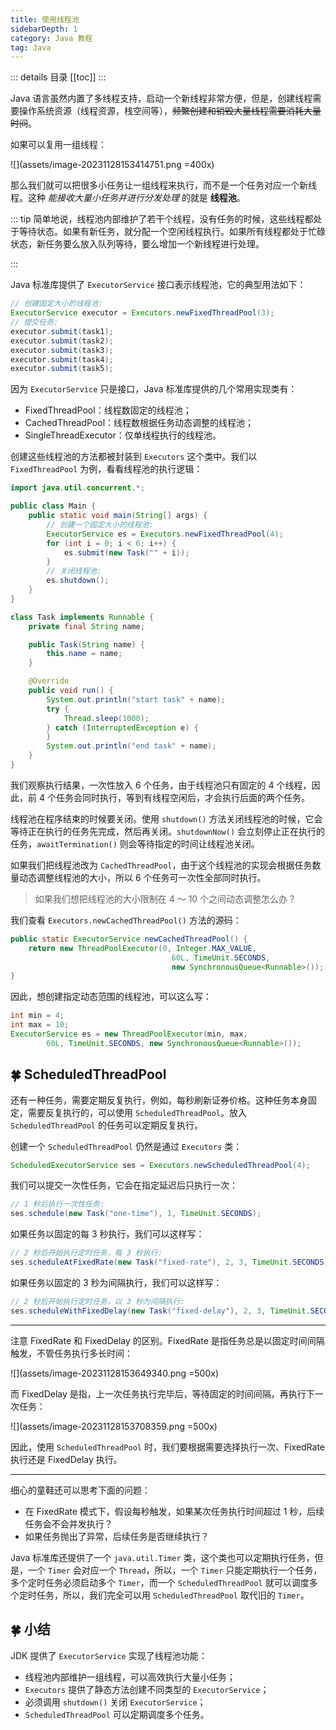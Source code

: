 ```yaml
---
title: 使用线程池
sidebarDepth: 1
category: Java 教程
tag: Java
---
```


::: details 目录
[[toc]]
:::

Java 语言虽然内置了多线程支持，启动一个新线程非常方便，但是，创建线程需要操作系统资源（线程资源，栈空间等），~~频繁创建和销毁大量线程需要消耗大量时间~~。

如果可以复用一组线程：

![](assets/image-20231128153414751.png =400x)

那么我们就可以把很多小任务让一组线程来执行，而不是一个任务对应一个新线程。这种 _能接收大量小任务并进行分发处理_ 的就是 **线程池**。

::: tip
简单地说，线程池内部维护了若干个线程，没有任务的时候，这些线程都处于等待状态。如果有新任务，就分配一个空闲线程执行。如果所有线程都处于忙碌状态，新任务要么放入队列等待，要么增加一个新线程进行处理。

:::

Java 标准库提供了 `ExecutorService` 接口表示线程池，它的典型用法如下：

```java
// 创建固定大小的线程池:
ExecutorService executor = Executors.newFixedThreadPool(3);
// 提交任务:
executor.submit(task1);
executor.submit(task2);
executor.submit(task3);
executor.submit(task4);
executor.submit(task5);
```

因为 `ExecutorService` 只是接口，Java 标准库提供的几个常用实现类有：

- FixedThreadPool：线程数固定的线程池；
- CachedThreadPool：线程数根据任务动态调整的线程池；
- SingleThreadExecutor：仅单线程执行的线程池。

创建这些线程池的方法都被封装到 `Executors` 这个类中。我们以 `FixedThreadPool` 为例，看看线程池的执行逻辑：

```java {6,8,11,}
import java.util.concurrent.*;

public class Main {
    public static void main(String[] args) {
        // 创建一个固定大小的线程池:
        ExecutorService es = Executors.newFixedThreadPool(4);
        for (int i = 0; i < 6; i++) {
            es.submit(new Task("" + i));
        }
        // 关闭线程池:
        es.shutdown();
    }
}

class Task implements Runnable {
    private final String name;

    public Task(String name) {
        this.name = name;
    }

    @Override
    public void run() {
        System.out.println("start task" + name);
        try {
            Thread.sleep(1000);
        } catch (InterruptedException e) {
        }
        System.out.println("end task" + name);
    }
}
```

我们观察执行结果，一次性放入 6 个任务，由于线程池只有固定的 4 个线程，因此，前 4 个任务会同时执行，等到有线程空闲后，才会执行后面的两个任务。

线程池在程序结束的时候要关闭。使用 `shutdown()` 方法关闭线程池的时候，它会等待正在执行的任务先完成，然后再关闭。`shutdownNow()` 会立刻停止正在执行的任务，`awaitTermination()` 则会等待指定的时间让线程池关闭。

如果我们把线程池改为 `CachedThreadPool`，由于这个线程池的实现会根据任务数量动态调整线程池的大小，所以 6 个任务可一次性全部同时执行。

> 如果我们想把线程池的大小限制在 4 ～ 10 个之间动态调整怎么办？

我们查看 `Executors.newCachedThreadPool()` 方法的源码：

```java
public static ExecutorService newCachedThreadPool() {
    return new ThreadPoolExecutor(0, Integer.MAX_VALUE,
                                    60L, TimeUnit.SECONDS,
                                    new SynchronousQueue<Runnable>());
}
```

因此，想创建指定动态范围的线程池，可以这么写：

```java
int min = 4;
int max = 10;
ExecutorService es = new ThreadPoolExecutor(min, max,
        60L, TimeUnit.SECONDS, new SynchronousQueue<Runnable>());
```

## 🍀 ScheduledThreadPool

还有一种任务，需要定期反复执行，例如，每秒刷新证券价格。这种任务本身固定，需要反复执行的，可以使用 `ScheduledThreadPool`。放入 `ScheduledThreadPool` 的任务可以定期反复执行。

创建一个 `ScheduledThreadPool` 仍然是通过 `Executors` 类：

```java
ScheduledExecutorService ses = Executors.newScheduledThreadPool(4);
```

我们可以提交一次性任务，它会在指定延迟后只执行一次：

```java
// 1 秒后执行一次性任务:
ses.schedule(new Task("one-time"), 1, TimeUnit.SECONDS);
```

如果任务以固定的每 3 秒执行，我们可以这样写：

```java
// 2 秒后开始执行定时任务，每 3 秒执行:
ses.scheduleAtFixedRate(new Task("fixed-rate"), 2, 3, TimeUnit.SECONDS);
```

如果任务以固定的 3 秒为间隔执行，我们可以这样写：

```java
// 2 秒后开始执行定时任务，以 3 秒为间隔执行:
ses.scheduleWithFixedDelay(new Task("fixed-delay"), 2, 3, TimeUnit.SECONDS);
```

---

注意 FixedRate 和 FixedDelay 的区别。FixedRate 是指任务总是以固定时间间隔触发，不管任务执行多长时间：

![](assets/image-20231128153649340.png =500x)

而 FixedDelay 是指，上一次任务执行完毕后，等待固定的时间间隔，再执行下一次任务：

![](assets/image-20231128153708359.png =500x)

因此，使用 `ScheduledThreadPool` 时，我们要根据需要选择执行一次、FixedRate 执行还是 FixedDelay 执行。

---

细心的童鞋还可以思考下面的问题：

- 在 FixedRate 模式下，假设每秒触发，如果某次任务执行时间超过 1 秒，后续任务会不会并发执行？
- 如果任务抛出了异常，后续任务是否继续执行？

Java 标准库还提供了一个 `java.util.Timer` 类，这个类也可以定期执行任务，但是，一个 `Timer` 会对应一个 `Thread`，所以，一个 `Timer` 只能定期执行一个任务，多个定时任务必须启动多个 `Timer`，而一个 `ScheduledThreadPool` 就可以调度多个定时任务，所以，我们完全可以用 `ScheduledThreadPool` 取代旧的 `Timer`。

## 🍀 小结

JDK 提供了 `ExecutorService` 实现了线程池功能：

- 线程池内部维护一组线程，可以高效执行大量小任务；
- `Executors` 提供了静态方法创建不同类型的 `ExecutorService`；
- 必须调用 `shutdown()` 关闭 `ExecutorService`；
- `ScheduledThreadPool` 可以定期调度多个任务。
